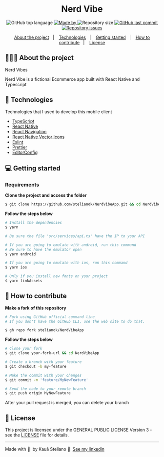 <h1 align="center">
	<!-- <img alt="Logo" src=".github/logo.png" width="200px" /> -->
  Nerd Vibe
</h1>

<p align="center">
  <img alt="GitHub top language" src="https://img.shields.io/github/languages/top/stelianok/NerdVibeApp">

  <a href="https://www.linkedin.com/in/stelianok/">
    <img alt="Made by" src="https://img.shields.io/badge/made%20by-Kauã%20Steliano-gree">
  </a>
  
  <img alt="Repository size" src="https://img.shields.io/github/repo-size/stelianok/NerdVibeApp">
  
  <a href="https://github.com/stelianok/NerdVibeApp/commits/main">
    <img alt="GitHub last commit" src="https://img.shields.io/github/last-commit/stelianok/NerdVibeApp">
  </a>
  
  <a href="https://github.com/stelianok/NerdVibeApp/issues">
    <img alt="Repository issues" src="https://img.shields.io/github/issues/stelianok/NerdVibeApp">
  </a>
  
  
</p>

<p align="center">
  <a href="#-about-the-project">About the project</a>&nbsp;&nbsp;&nbsp;|&nbsp;&nbsp;&nbsp;
  <a href="#-technologies">Technologies</a>&nbsp;&nbsp;&nbsp;|&nbsp;&nbsp;&nbsp;
  <a href="#-getting-started">Getting started</a>&nbsp;&nbsp;&nbsp;|&nbsp;&nbsp;&nbsp;
  <a href="#-how-to-contribute">How to contribute</a>&nbsp;&nbsp;&nbsp;|&nbsp;&nbsp;&nbsp;
  <a href="#-license">License</a>
</p>

## 👨🏻‍💻 About the project

Nerd Vibes

Nerd Vibe is a fictional Ecommerce app built with React Native and Typescript

## 🚀 Technologies

Technologies that I used to develop this mobile client

- [TypeScript](https://www.typescriptlang.org/)
- [React Native](https://reactnative.dev/)
- [React Navigation](https://reactnavigation.org/)
- [React Native Vector Icons](https://github.com/oblador/react-native-vector-icons)
- [Eslint](https://eslint.org/)
- [Prettier](https://prettier.io/)
- [EditorConfig](https://editorconfig.org/)

## 💻 Getting started

### Requirements

**Clone the project and access the folder**

```bash
$ git clone https://github.com/stelianok/NerdVibeApp.git && cd NerdVibeApp
```

**Follow the steps below**

```bash
# Install the dependencies
$ yarn

# Be sure the file 'src/services/api.ts' have the IP to your API

# If you are going to emulate with android, run this command
# Be sure to have the emulator open
$ yarn android

# If you are going to emulate with ios, run this command
$ yarn ios

# Only if you install new fonts on your project
$ yarn linkAssets
```

## 🤔 How to contribute

**Make a fork of this repository**

```bash
# Fork using GitHub official command line
# If you don't have the GitHub CLI, use the web site to do that.

$ gh repo fork stelianok/NerdVibeApp
```

**Follow the steps below**

```bash
# Clone your fork
$ git clone your-fork-url && cd NerdVibeApp

# Create a branch with your feature
$ git checkout -b my-feature

# Make the commit with your changes
$ git commit -m 'feature/MyNewFeature'

# Send the code to your remote branch
$ git push origin MyNewFeature
```

After your pull request is merged, you can delete your branch

## 📝 License

This project is licensed under the GENERAL PUBLIC LICENSE Version 3 - see the [LICENSE](LICENSE) file for details.

---

Made with 💜 &nbsp;by Kauã Steliano 👋 &nbsp;[See my linkedin](https://www.linkedin.com/in/kaua-steliano/)
